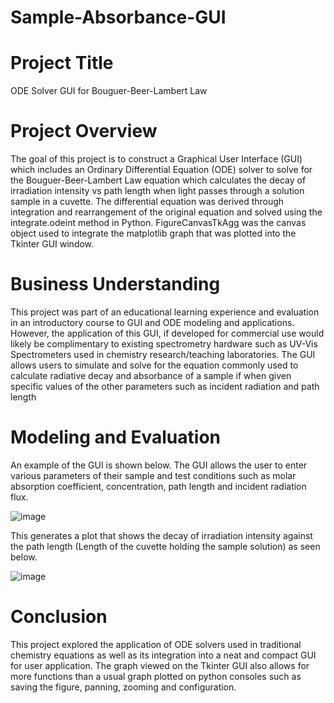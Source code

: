 # Sample-Absorbance-GUI

# Project Title
ODE Solver GUI for Bouguer-Beer-Lambert Law 

# Project Overview 
The goal of this project is to construct a Graphical User Interface (GUI) which includes an Ordinary Differential Equation (ODE) solver to solve for the Bouguer-Beer-Lambert Law equation which calculates the decay of irradiation intensity vs path length when light passes through a solution sample in a cuvette. The differential equation was derived through integration and rearrangement of the original equation and solved using the integrate.odeint method in Python. FigureCanvasTkAgg was the canvas object used to integrate the matplotlib graph that was plotted into the Tkinter GUI window. 

# Business Understanding
This project was part of an educational learning experience and evaluation in an introductory course to GUI and ODE modeling and applications. However, the application of this GUI, if developed for commercial use would likely be complimentary to existing spectrometry hardware such as UV-Vis Spectrometers used in chemistry research/teaching laboratories. The GUI allows users to simulate and solve for the equation commonly used to calculate radiative decay and absorbance of a sample if when given specific values of the other parameters such as incident radiation and path length 

# Modeling and Evaluation 
An example of the GUI is shown below. The GUI allows the user to enter various parameters of their sample and test conditions such as molar absorption coefficient, concentration, path length and incident radiation flux. 

![image](https://github.com/kayneong/Sample-Absorbance-GUI/assets/150570357/909d1bb4-8712-4687-9819-79bc275c40e2)

This generates a plot that shows the decay of irradiation intensity against the path length (Length of the cuvette holding the sample solution) as seen below. 

![image](https://github.com/kayneong/Sample-Absorbance-GUI/assets/150570357/085c8f69-7c0f-4c54-991c-7f4664996ba6)


# Conclusion 
This project explored the application of ODE solvers used in traditional chemistry equations as well as its integration into a neat and compact GUI for user application. The graph viewed on the Tkinter GUI also allows for more functions than a usual graph plotted on python consoles such as saving the figure, panning, zooming and configuration. 
